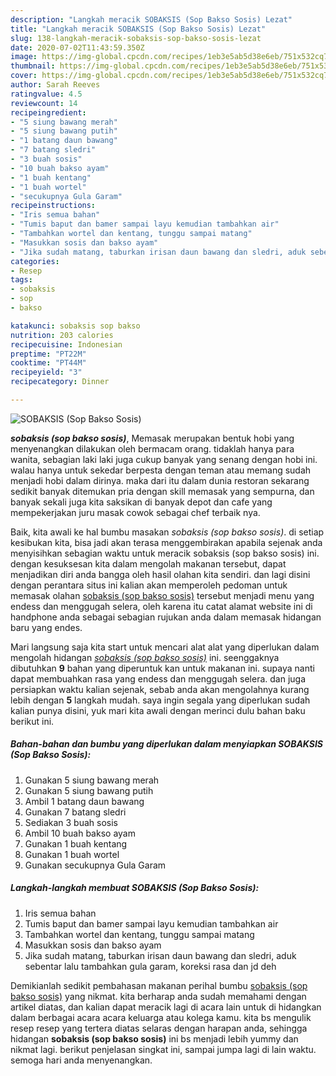 ```yaml
---
description: "Langkah meracik SOBAKSIS (Sop Bakso Sosis) Lezat"
title: "Langkah meracik SOBAKSIS (Sop Bakso Sosis) Lezat"
slug: 138-langkah-meracik-sobaksis-sop-bakso-sosis-lezat
date: 2020-07-02T11:43:59.350Z
image: https://img-global.cpcdn.com/recipes/1eb3e5ab5d38e6eb/751x532cq70/sobaksis-sop-bakso-sosis-foto-resep-utama.jpg
thumbnail: https://img-global.cpcdn.com/recipes/1eb3e5ab5d38e6eb/751x532cq70/sobaksis-sop-bakso-sosis-foto-resep-utama.jpg
cover: https://img-global.cpcdn.com/recipes/1eb3e5ab5d38e6eb/751x532cq70/sobaksis-sop-bakso-sosis-foto-resep-utama.jpg
author: Sarah Reeves
ratingvalue: 4.5
reviewcount: 14
recipeingredient:
- "5 siung bawang merah"
- "5 siung bawang putih"
- "1 batang daun bawang"
- "7 batang sledri"
- "3 buah sosis"
- "10 buah bakso ayam"
- "1 buah kentang"
- "1 buah wortel"
- "secukupnya Gula Garam"
recipeinstructions:
- "Iris semua bahan"
- "Tumis baput dan bamer sampai layu kemudian tambahkan air"
- "Tambahkan wortel dan kentang, tunggu sampai matang"
- "Masukkan sosis dan bakso ayam"
- "Jika sudah matang, taburkan irisan daun bawang dan sledri, aduk sebentar lalu tambahkan gula garam, koreksi rasa dan jd deh"
categories:
- Resep
tags:
- sobaksis
- sop
- bakso

katakunci: sobaksis sop bakso 
nutrition: 203 calories
recipecuisine: Indonesian
preptime: "PT22M"
cooktime: "PT44M"
recipeyield: "3"
recipecategory: Dinner

---
```



![SOBAKSIS (Sop Bakso Sosis)](https://img-global.cpcdn.com/recipes/1eb3e5ab5d38e6eb/751x532cq70/sobaksis-sop-bakso-sosis-foto-resep-utama.jpg)

<b><i>sobaksis (sop bakso sosis)</i></b>, Memasak merupakan bentuk hobi yang menyenangkan dilakukan oleh bermacam orang. tidaklah hanya para wanita, sebagian laki laki juga cukup banyak yang senang dengan hobi ini. walau hanya untuk sekedar berpesta dengan teman atau memang sudah menjadi hobi dalam dirinya. maka dari itu dalam dunia restoran sekarang sedikit banyak ditemukan pria dengan skill memasak yang sempurna, dan banyak sekali juga kita saksikan di banyak depot dan cafe yang mempekerjakan juru masak cowok sebagai chef terbaik nya.



Baik, kita awali ke hal bumbu masakan <i>sobaksis (sop bakso sosis)</i>. di setiap kesibukan kita, bisa jadi akan terasa menggembirakan apabila sejenak anda menyisihkan sebagian waktu untuk meracik sobaksis (sop bakso sosis) ini. dengan kesuksesan kita dalam mengolah makanan tersebut, dapat menjadikan diri anda bangga oleh hasil olahan kita sendiri. dan lagi disini dengan perantara situs ini kalian akan memperoleh pedoman untuk memasak olahan <u>sobaksis (sop bakso sosis)</u> tersebut menjadi menu yang endess dan menggugah selera, oleh karena itu catat alamat website ini di handphone anda sebagai sebagian rujukan anda dalam memasak hidangan baru yang endes.


Mari langsung saja kita start untuk mencari alat alat yang diperlukan dalam mengolah hidangan <u><i>sobaksis (sop bakso sosis)</i></u> ini. seenggaknya dibutuhkan <b>9</b> bahan yang diperuntuk kan untuk makanan ini. supaya nanti dapat membuahkan rasa yang endess dan menggugah selera. dan juga persiapkan waktu kalian sejenak, sebab anda akan mengolahnya kurang lebih dengan <b>5</b> langkah mudah. saya ingin segala yang diperlukan sudah kalian punya disini, yuk mari kita awali dengan merinci dulu bahan baku berikut ini.

<!--inarticleads1-->

##### Bahan-bahan dan bumbu yang diperlukan dalam menyiapkan SOBAKSIS (Sop Bakso Sosis):

1. Gunakan 5 siung bawang merah
1. Gunakan 5 siung bawang putih
1. Ambil 1 batang daun bawang
1. Gunakan 7 batang sledri
1. Sediakan 3 buah sosis
1. Ambil 10 buah bakso ayam
1. Gunakan 1 buah kentang
1. Gunakan 1 buah wortel
1. Gunakan secukupnya Gula Garam




<!--inarticleads2-->

##### Langkah-langkah membuat SOBAKSIS (Sop Bakso Sosis):

1. Iris semua bahan
1. Tumis baput dan bamer sampai layu kemudian tambahkan air
1. Tambahkan wortel dan kentang, tunggu sampai matang
1. Masukkan sosis dan bakso ayam
1. Jika sudah matang, taburkan irisan daun bawang dan sledri, aduk sebentar lalu tambahkan gula garam, koreksi rasa dan jd deh




Demikianlah sedikit pembahasan makanan perihal bumbu <u>sobaksis (sop bakso sosis)</u> yang nikmat. kita berharap anda sudah memahami dengan artikel diatas, dan kalian dapat meracik lagi di acara lain untuk di hidangkan dalam berbagai acara acara keluarga atau kolega kamu. kita bs mengulik resep resep yang tertera diatas selaras dengan harapan anda, sehingga hidangan <b>sobaksis (sop bakso sosis)</b> ini bs menjadi lebih yummy dan nikmat lagi. berikut penjelasan singkat ini, sampai jumpa lagi di lain waktu. semoga hari anda menyenangkan.

